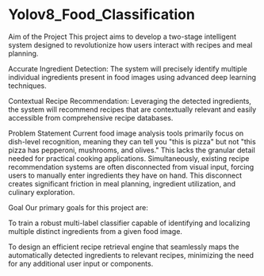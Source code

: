 # Yolov8_Food_Classification

Aim of the Project
This project aims to develop a two-stage intelligent system designed to revolutionize how users interact with recipes and meal planning.

Accurate Ingredient Detection: The system will precisely identify multiple individual ingredients present in food images using advanced deep learning techniques.

Contextual Recipe Recommendation: Leveraging the detected ingredients, the system will recommend recipes that are contextually relevant and easily accessible from comprehensive recipe databases.

Problem Statement
Current food image analysis tools primarily focus on dish-level recognition, meaning they can tell you "this is pizza" but not "this pizza has pepperoni, mushrooms, and olives." This lacks the granular detail needed for practical cooking applications. Simultaneously, existing recipe recommendation systems are often disconnected from visual input, forcing users to manually enter ingredients they have on hand. This disconnect creates significant friction in meal planning, ingredient utilization, and culinary exploration.

Goal
Our primary goals for this project are:

To train a robust multi-label classifier capable of identifying and localizing multiple distinct ingredients from a given food image.

To design an efficient recipe retrieval engine that seamlessly maps the automatically detected ingredients to relevant recipes, minimizing the need for any additional user input or components.
